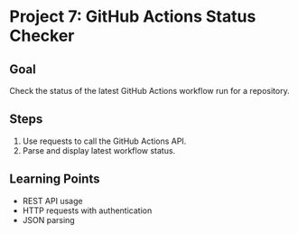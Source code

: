 # Project 7: GitHub Actions Status Checker

## Goal
Check the status of the latest GitHub Actions workflow run for a repository.

## Steps
1. Use requests to call the GitHub Actions API.
2. Parse and display latest workflow status.

## Learning Points
- REST API usage
- HTTP requests with authentication
- JSON parsing